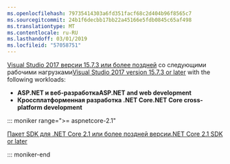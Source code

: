 ```yaml
---
ms.openlocfilehash: 79735414303a6fd351facf68c2d404b96f8565c7
ms.sourcegitcommit: 24b1f6decbb17bb22a45166e5fdb0845c65af498
ms.translationtype: MT
ms.contentlocale: ru-RU
ms.lasthandoff: 03/01/2019
ms.locfileid: "57058751"
---
```

<span data-ttu-id="be547-101">[Visual Studio 2017 версии 15.7.3 или более поздней](https://visualstudio.microsoft.com/downloads/) со следующими рабочими нагрузками</span><span class="sxs-lookup"><span data-stu-id="be547-101">[Visual Studio 2017 version 15.7.3 or later](https://visualstudio.microsoft.com/downloads/) with the following workloads:</span></span>

* <span data-ttu-id="be547-102">**ASP.NET и веб-разработка**</span><span class="sxs-lookup"><span data-stu-id="be547-102">**ASP.NET and web development**</span></span>
* <span data-ttu-id="be547-103">**Кроссплатформенная разработка .NET Core**</span><span class="sxs-lookup"><span data-stu-id="be547-103">**.NET Core cross-platform development**</span></span>

::: moniker range=">= aspnetcore-2.1"

[<span data-ttu-id="be547-104">Пакет SDK для .NET Core 2.1 или более поздней версии</span><span class="sxs-lookup"><span data-stu-id="be547-104">.NET Core 2.1 SDK or later</span></span>](https://www.microsoft.com/net/download/windows)

::: moniker-end
